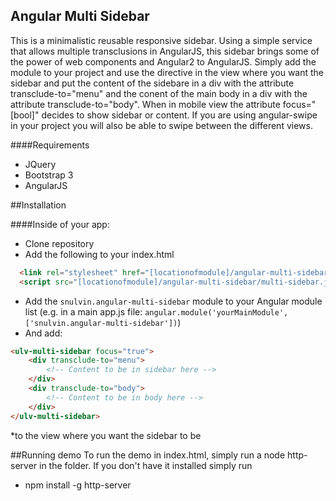 ## Angular Multi Sidebar

This is a minimalistic reusable responsive sidebar. Using a simple service that allows multiple transclusions in AngularJS, this sidebar brings some of the power of web components and Angular2 to AngularJS. Simply add the module to your project and use the directive in the view where you want the sidebar and put the content of the sidebare in a div with the attribute transclude-to="menu" and the conent of the main body in a div with the attribute transclude-to="body". When in mobile view the attribute focus="[bool]" decides to show sidebar or content. If you are using angular-swipe in your project you will also be able to swipe between the different views.

####Requirements

* JQuery
* Bootstrap 3
* AngularJS

##Installation

####Inside of your app:
* Clone repository
* Add the following to your index.html
```html
  <link rel="stylesheet" href="[locationofmodule]/angular-multi-sidebar/multi-sidebar.css">
  <script src="[locationofmodule]/angular-multi-sidebar/multi-sidebar.js""></script>
```
* Add the `snulvin.angular-multi-sidebar` module to your Angular module list (e.g. in a main app.js file: `angular.module('yourMainModule', ['snulvin.angular-multi-sidebar'])`)
* And add:
```html
<ulv-multi-sidebar focus="true">
	<div transclude-to="menu">
		<!-- Content to be in sidebar here -->
	</div>
	<div transclude-to="body">
		<!-- Content to be in body here -->
	</div>
</ulv-multi-sidebar>
```
*to the view where you want the sidebar to be

##Running demo
To run the demo in index.html, simply run a node http-server in the folder. If you don't have it installed simply run
* npm install -g http-server
